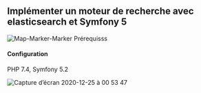 ## Implémenter un moteur de recherche avec elasticsearch et Symfony 5

![Map-Marker-Marker](https://user-images.githubusercontent.com/16940107/105041268-107fb880-5a63-11eb-860f-b678d00489bc.png) Prérequisss

#### Configuration
PHP 7.4, Symfony 5.2

![Capture d’écran 2020-12-25 à 00 53 47](https://user-images.githubusercontent.com/16940107/105039129-7a4a9300-5a60-11eb-96c4-632b5e2eda8b.png)
